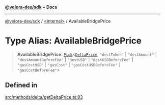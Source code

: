 [**@velora-dex/sdk**](../../README.md) • **Docs**

***

[@velora-dex/sdk](../../globals.md) / [\<internal\>](../README.md) / AvailableBridgePrice

# Type Alias: AvailableBridgePrice

> **AvailableBridgePrice**: [`Pick`](Pick.md)\<[`DeltaPrice`](../../type-aliases/DeltaPrice.md), `"destToken"` \| `"destAmount"` \| `"destAmountBeforeFee"` \| `"destUSD"` \| `"destUSDBeforeFee"` \| `"gasCostUSD"` \| `"gasCost"` \| `"gasCostUSDBeforeFee"` \| `"gasCostBeforeFee"`\>

## Defined in

[src/methods/delta/getDeltaPrice.ts:83](https://github.com/VeloraDEX/sdk/blob/feat/extend_delta_orders_filtering/src/methods/delta/getDeltaPrice.ts#L83)
